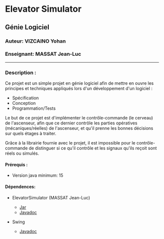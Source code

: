 # Elevator Simulator
## Génie Logiciel
### Auteur: VIZCAINO Yohan
### Enseignant: MASSAT Jean-Luc

---

### Description :
  Ce projet est un simple projet en génie logiciel afin de mettre en ouvre les principes et techniques appliqués
lors d'un développement d'un logiciel :
  - Spécification
  - Conception
  - Programmation/Tests

Le but de ce projet est d'implémenter le contrôle-commande (le cerveau) de l'ascenseur, afin que ce dernier contrôle
les parties opératives (mécaniques/réelles) de l'ascenseur, et qu'il prenne les bonnes décisions sur
quels étages à traiter.

Grâce à la librairie fournie avec le projet, il est impossible pour le contrôle-commande de distinguer si
ce qu'il contrôle et les signaux qu'ils reçoit sont réels ou simulés.

#### Prérequis :
- Version java minimum: 15

#### Dépendences:

- ElevatorSimulator (MASSAT Jean-Luc)

  - [Jar](https://jean-luc-massat.pedaweb.univ-amu.fr/ens/gl/elevator.html)
  - [Javadoc](https://jean-luc-massat.pedaweb.univ-amu.fr/ens/gl/javadoc-elevator/elevator/package-summary.html)

- Swing
  
  - [Javadoc](https://docs.oracle.com/javase/7/docs/api/javax/swing/package-summary.html)